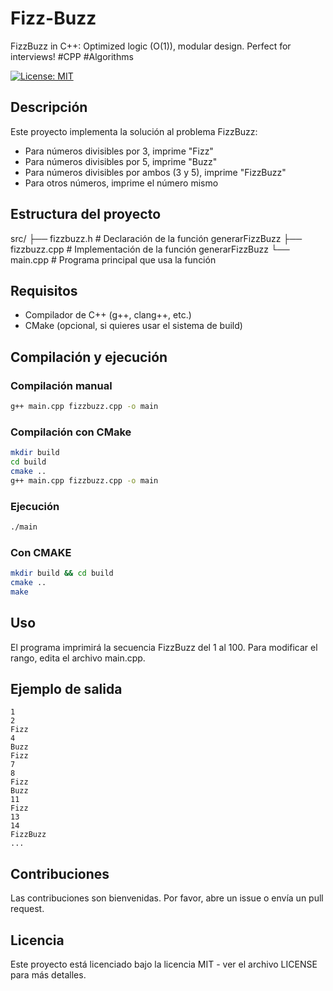 # Fizz-Buzz
FizzBuzz in C++: Optimized logic (O(1)), modular design. Perfect for interviews! #CPP #Algorithms

[![License: MIT](https://img.shields.io/badge/License-MIT-yellow.svg)](https://opensource.org/licenses/MIT)

## Descripción

Este proyecto implementa la solución al problema FizzBuzz:
- Para números divisibles por 3, imprime "Fizz"
- Para números divisibles por 5, imprime "Buzz"
- Para números divisibles por ambos (3 y 5), imprime "FizzBuzz"
- Para otros números, imprime el número mismo

## Estructura del proyecto

src/
├── fizzbuzz.h # Declaración de la función generarFizzBuzz
├── fizzbuzz.cpp # Implementación de la función generarFizzBuzz
└── main.cpp # Programa principal que usa la función

## Requisitos

- Compilador de C++ (g++, clang++, etc.)
- CMake (opcional, si quieres usar el sistema de build)

## Compilación y ejecución

### Compilación manual

```bash
g++ main.cpp fizzbuzz.cpp -o main
```

### Compilación con CMake

```bash
mkdir build
cd build
cmake ..
g++ main.cpp fizzbuzz.cpp -o main
```

### Ejecución

```bash
./main
```

### Con CMAKE

```bash
mkdir build && cd build
cmake ..
make
```

## Uso

El programa imprimirá la secuencia FizzBuzz del 1 al 100. Para modificar el rango, edita el archivo main.cpp.

## Ejemplo de salida
```text
1
2
Fizz
4
Buzz
Fizz
7
8
Fizz
Buzz
11
Fizz
13
14
FizzBuzz
... 
```

## Contribuciones

Las contribuciones son bienvenidas. Por favor, abre un issue o envía un pull request.

## Licencia

Este proyecto está licenciado bajo la licencia MIT - ver el archivo LICENSE para más detalles.
